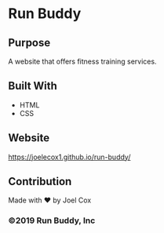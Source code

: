 # Run Buddy

## Purpose
A website that offers fitness training services.

## Built With
* HTML
* CSS

## Website
https://joelecox1.github.io/run-buddy/

## Contribution
Made with ❤️ by Joel Cox

### ©️2019 Run Buddy, Inc 
